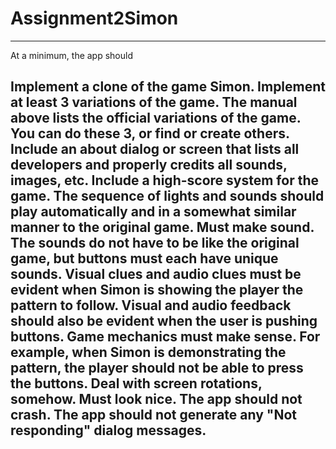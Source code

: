 # Assignment2Simon
---------------------------------------------
At a minimum, the app should

Implement a clone of the game Simon.
Implement at least 3 variations of the game. The manual above lists the official variations of the game. You can do these 3, or find or create others.
Include an about dialog or screen that lists all developers and properly credits all sounds, images, etc.
Include a high-score system for the game.
The sequence of lights and sounds should play automatically and in a somewhat similar manner to the original game.
Must make sound. The sounds do not have to be like the original game, but buttons must each have unique sounds.
Visual clues and audio clues must be evident when Simon is showing the player the pattern to follow. Visual and audio feedback should also be evident when the user is pushing buttons.
Game mechanics must make sense. For example, when Simon is demonstrating the pattern, the player should not be able to press the buttons.
Deal with screen rotations, somehow.
Must look nice.
The app should not crash. The app should not generate any "Not responding" dialog messages.
---------------------------------------------